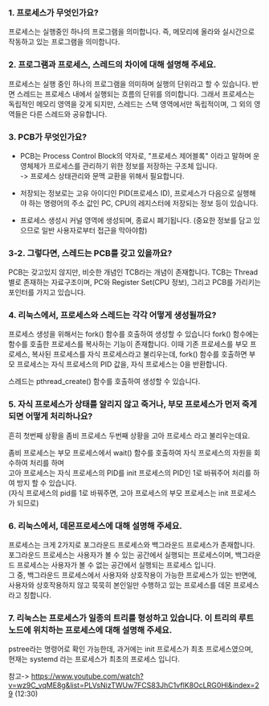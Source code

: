 ### 1. 프로세스가 무엇인가요?

프로세스는 실행중인 하나의 프로그램을 의미합니다.
즉, 메모리에 올라와 실시간으로 작동하고 있는 프로그램을 의미합니다.

### 2. 프로그램과 프로세스, 스레드의 차이에 대해 설명해 주세요.

프로세스는 실행 중인 하나의 프로그램을 의미하며 실행의 단위라고 할 수 있습니다. 
반면 스레드는 프로세스 내에서 실행되는 흐름의 단위를 의미합니다. 그래서 프로세스는 독립적인 메모리 영역을 갖게 되지만,
스레드는 스택 영역에서만 독립적이며, 그 외의 영역들은 다른 스레드와 공유합니다.

### 3. PCB가 무엇인가요?

- PCB는 Process Control Block의 약자로, "프로세스 제어블록" 이라고 말하며 운영체제가 프로세스를 관리하기 위한 정보를 저장하는 구조체 입니다.  
-> 프로세스 상태관리와 문맥 교환을 위해서 필요합니다.
- 저장되는 정보로는 고유 아이디인 PID(프로세스 ID), 프로세스가 다음으로 실행해야 하는 명령어의 주소 값인 PC, CPU의 레지스터에 저장되는 정보 등이 있습니다.
 
- 프로세스 생성시 커널 영역에 생성되며, 종료시 폐기됩니다. (중요한 정보를 담고 있으므로 일반 사용자로부터 접근을 막아야함)

### 3-2. 그렇다면, 스레드는 PCB를 갖고 있을까요?

PCB는 갖고있지 않지만, 비슷한 개념인 TCB라는 개념이 존재합니다.
TCB는 Thread별로 존재하는 자료구조이며, PC와 Register Set(CPU 정보), 그리고 PCB를 가리키는 포인터를 가지고 있습니다.

### 4. 리눅스에서, 프로세스와 스레드는 각각 어떻게 생성될까요?

프로세스 생성을 위해서는 fork() 함수를 호출하여 생성할 수 있습니다
fork() 함수에는 함수를 호출한 프로세스를 복사하는 기능이 존재합니다.
이때 기존 프로세스를 부모 프로세스, 복사된 프로세스를 자식 프로세스라고 불리우는데,
fork() 함수를 호출하면 부모 프로세스는 자식 프로세스의 PID 값을, 자식 프로세스는 0을 반환합니다.

스레드는 pthread_create() 함수를 호출하여 생성할 수 있습니다.

### 5. 자식 프로세스가 상태를 알리지 않고 죽거나, 부모 프로세스가 먼저 죽게 되면 어떻게 처리하나요?

흔히 첫번째 상황을 좀비 프로세스 두번째 상황을 고아 프로세스 라고 불리우는데요.
  
좀비 프로세스는 부모 프로세스에서 wait() 함수를 호출하여 자식 프로세스의 자원을 회수하여 처리를 하며  
고아 프로세스는 자식 프로세스의 PID를 init 프로세스의 PID인 1로 바꿔주어 처리를 하여 방지 할 수 있습니다.   
(자식 프로세스의 pid를 1로 바꿔주면, 고아 프로세스의 부모 프로세스는 init 프로세스가 되므로)

### 6. 리눅스에서, 데몬프로세스에 대해 설명해 주세요.

프로세스는 크게 2가지로 포그라운드 프로세스와 백그라운드 프로세스가 존재합니다.  
포그라운드 프로세스는 사용자가 볼 수 있는 공간에서 실행되는 프로세스이며, 백그라운드 프로세스는 사용자가 볼 수 없는 공간에서 실행되는 프로세스 입니다.  
그 중, 백그라운드 프로세스에서 사용자와 상호작용이 가능한 프로세스가 있는 반면에, 
사용자와 상호작용하지 않고 묵묵히 본인일만 수행하고 있는 프로세스를 데몬 프로세스라고 칭합니다.

### 7. 리눅스는 프로세스가 일종의 트리를 형성하고 있습니다. 이 트리의 루트 노드에 위치하는 프로세스에 대해 설명해 주세요.

pstree라는 명령어로 확인 가능한데, 과거에는 init 프로세스가 최초 프로세스였으며,
현재는 systemd 라는 프로세스가 최초의 프로세스 입니다.
  
참고-> https://www.youtube.com/watch?v=wz9C_vqME8g&list=PLVsNizTWUw7FCS83JhC1vflK8OcLRG0Hl&index=29 (12:30)